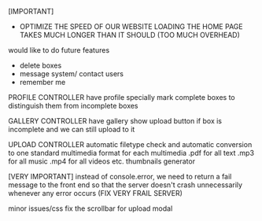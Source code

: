 [IMPORTANT]
- OPTIMIZE THE SPEED OF OUR WEBSITE
	LOADING THE HOME PAGE TAKES MUCH LONGER THAN IT SHOULD (TOO MUCH OVERHEAD)

would like to do future features
- delete boxes
- message system/ contact users
- remember me

PROFILE CONTROLLER
have profile specially mark complete boxes to distinguish them from incomplete boxes

GALLERY CONTROLLER
have gallery show upload button if box is incomplete and we can still upload to it

UPLOAD CONTROLLER
automatic filetype check and automatic conversion to one standard multimedia format for each multimedia
		.pdf for all text
		.mp3 for all music
		.mp4 for all videos
		etc.
thumbnails generator

[VERY IMPORTANT] instead of console.error, we need to return a fail message to the front end so that the server doesn't crash unnecessarily whenever any error occurs (FIX VERY FRAIL SERVER)

minor issues/css
fix the scrollbar for upload modal